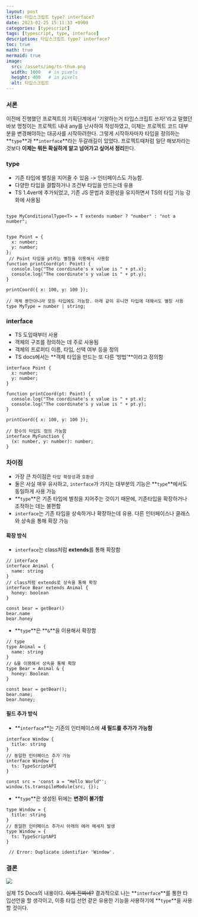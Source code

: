 ```yaml
---
layout: post
title: 타입스크립트 type? interface?
date: 2023-02-25 15:11:33 +0900
categories: [typescript]
tags: [typescript, type, interface]
description: 타입스크립트 type? interface?
toc: true
math: true
mermaid: true
image:
  src: /assets/img/ts-thum.png
  width: 1000   # in pixels
  height: 400   # in pixels
  alt: 타입스크립트
---
```


### 서론
이전에 진행했던 프로젝트의 기획단계에서 '기왕하는거 타입스크립트 쓰자!'라고 말했던 바보 멍청이는 프로젝트 내내 any를 난사하여 작성하였고,
이제는 프로젝트 코드 대부분을 변경해야하는 대공사를 시작하려한다.
그렇게 시작하자마자 타입을 정의하는 **`type`**과 **`interface`**라는 두갈래길이 있었다. 
프로젝트때처럼 일단 해보자라는 것보다 **이제는 뭐든 확실하게 알고 넘어가고 싶어서 정리**한다.

### type

- 기존 타입에 별칭을 지어줄 수 있음 -> 인터페이스도 가능함.
- 다양한 타입을 결합하거나 조건부 타입을 만드는데 유용
- TS 1.4ver에 추가되었고, 기존 JS 문법과 호환성을 유지하면서 TS의 타입 기능 강화에 사용됨

```tsx

type MyConditionalType<T> = T extends number ? "number" : "not a number";


type Point = {
  x: number;
  y: number;
};
 // Point 타입을 pt라는 별칭을 이용해서 사용함
function printCoord(pt: Point) {
  console.log("The coordinate's x value is " + pt.x);
  console.log("The coordinate's y value is " + pt.y);
}
 
printCoord({ x: 100, y: 100 });

// 객체 뿐만아니라 모든 타입에도 가능함. 아래 같이 유니언 타입에 대해서도 별칭 사용
type MyType = number | string;

```

### interface
- TS 도입때부터 사용
- 객체의 구조를 정의하는 데 주로 사용됨
- 객체의 프로퍼티 이름, 타입, 선택 여부 등을 정의
- TS docs에서는 **객체 타입을 만드는 또 다른 ‘방법'**이라고 정의함

```tsx
interface Point {
  x: number;
  y: number;
}
 
function printCoord(pt: Point) {
  console.log("The coordinate's x value is " + pt.x);
  console.log("The coordinate's y value is " + pt.y);
}
 
printCoord({ x: 100, y: 100 });

// 함수의 타입도 정의 가능함
interface MyFunction {
  (x: number, y: number): number;
}

```

### 차이점
- 가장 큰 차이점은 `타입 확장성`과 `호환성`
- 둘은 사실 매우 유사하고, `interface`가 가지는 대부분의 기능은 **`type`**에서도 동일하게 사용 가능
- **`type`**은 기존 타입에 별칭을 지어주는 것이기 때문에, 기존타입을 확장하거나 조작하는 데는 불편함
- `interface`는 기존 타입을 상속하거나 확장하는데 유용. 다른 인터페이스나 클래스와 상속을 통해 확장 가능
#### 확장 방식
- `interface`는 class처럼 **extends**를 통해 확장함

```tsx
// interface
interface Animal {
  name: string
}
// class처럼 extends로 상속을 통해 확장
interface Bear extends Animal {
  honey: boolean
}

const bear = getBear()
bear.name
bear.honey
```

- **`type`**은 **`&`**을 이용해서 확장함

```tsx
// type
type Animal = {
  name: string
}
// &을 이용해서 상속을 통해 확장
type Bear = Animal & {
  honey: Boolean
}

const bear = getBear();
bear.name;
bear.honey;
```

#### 필드 추가 방식
- **`interface`**는 기존의 인터페이스에 **새 필드를 추가가 가능함**

```tsx
interface Window {
  title: string
}
// 동일한 인터페이스 추가 가능
interface Window {
  ts: TypeScriptAPI
}

const src = 'const a = "Hello World"';
window.ts.transpileModule(src, {});
```

- **`type`**은 생성된 뒤에는 **변경이 불가함**

```tsx
type Window = {
  title: string
}
// 동일한 인터페이스 추가시 아래의 에러 메세지 발생 
type Window = {
  ts: TypeScriptAPI
}

 // Error: Duplicate identifier 'Window'.
```

### 결론

![](https://velog.velcdn.com/images/chobae/post/086d1320-ca61-4961-b5da-27ae3bf11b49/image.png)

실제 TS Docs의 내용이다. ~~이게 진짜네?~~
결과적으로 나는 **`interface`**를 통한 타입선언을 할 생각이고, 이중 타입 선언 같은 유용한 기능을 사용하기에 **`type`**을 사용할 것이다.